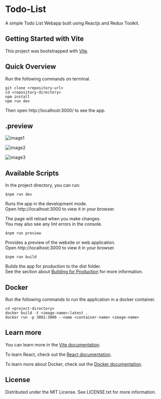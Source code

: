 # Todo-List
A simple Todo List Webapp built using Reactjs and Redux Toolkit.

## Getting Started with Vite
This project was bootstrapped with [Vite](https://vitejs.dev/).

## Quick Overview
Run the following commands on terminal.
```
git clone <repository-url>
cd <repository-directory>
npm install
npm run dev
```
Then open http://localhost:3000/ to see the app.

## .preview
![image1](https://user-images.githubusercontent.com/96481982/233912230-eec07fc3-1390-425d-a5dd-b09dd4abac03.png)

![image2](https://user-images.githubusercontent.com/96481982/233912248-0ba4e125-3838-42df-8bb9-cd2af2022f50.png)

![image3](https://user-images.githubusercontent.com/96481982/233912261-ff092161-1d37-4d37-8b20-24924f1ab7e6.png)

## Available Scripts
 In the project directory, you can run:
 
 ```$npm run dev```
 
 Runs the app in the development mode.<br>
 Open http://localhost:3000 to view it in your browser.

 The page will reload when you make changes.<br>
 You may also see any lint errors in the console.
 
 ```$npm run preview```
 
 Provides a preview of the website or web application.<br>
 Open http://localhost:3000 to view it in your browser.
 
 ```$npm run build```

 Builds the app for production to the dist folder.<br>
 See the section about [Building for Production](https://vitejs.dev/guide/build.html) for more information.
 
 ## Docker
 Run the following commands to run the application in a docker container.
 
 ```
 cd <project-directory>
 docker build -t <image-name>:latest .
 docker run -p 3001:3000 --name <container-name> <image-name>

 ```
 
 ## Learn more
 
 You can learn more in the [Vite documentation](https://vitejs.dev/).
 
 To learn React, check out the [React documentation](https://react.dev/).
 
 To learn more about Docker, check out the [Docker documentation](https://docs.docker.com/get-started/overview/).
 
 ## License 
 
 Distributed under the MIT License. See LICENSE.txt for more information.
 

 

